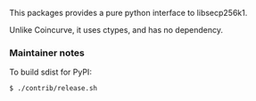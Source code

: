 This packages provides a pure python interface to libsecp256k1.

Unlike Coincurve, it uses ctypes, and has no dependency.

### Maintainer notes

To build sdist for PyPI:
```
$ ./contrib/release.sh
```
